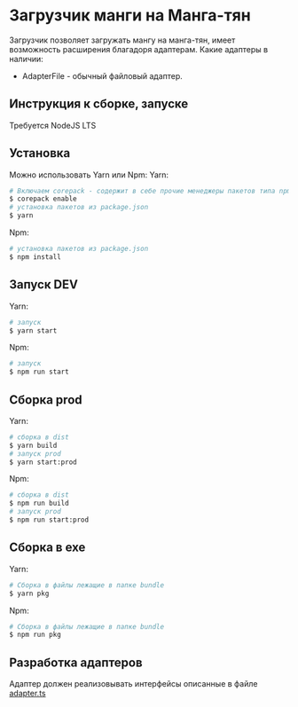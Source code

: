 # Загрузчик манги на Манга-тян
Загрузчик позволяет загружать мангу на манга-тян, имеет возможность расширения благадоря адаптерам.
Какие адаптеры в наличии:
- AdapterFile - обычный файловый адаптер.
## Инструкция к сборке, запуске
Требуется NodeJS LTS
## Установка
Можно использовать Yarn или Npm:
Yarn:
```bash
# Включаем corepack - содержит в себе прочие менеджеры пакетов типа npm
$ corepack enable
# установка пакетов из package.json
$ yarn
```
Npm:
```bash
# установка пакетов из package.json
$ npm install
```
## Запуск DEV
Yarn:
```bash
# запуск
$ yarn start
```
Npm:
```bash
# запуск
$ npm run start
```
## Сборка prod
Yarn:
```bash
# сборка в dist
$ yarn build
# запуск prod
$ yarn start:prod
```
Npm:
```bash
# сборка в dist
$ npm run build
# запуск prod
$ npm run start:prod
```
## Сборка в exe
Yarn:
```bash
# Сборка в файлы лежащие в папке bundle
$ yarn pkg
```
Npm:
```bash
# Сборка в файлы лежащие в папке bundle
$ npm run pkg
```
## Разработка адаптеров
Адаптер должен реализовывать интерфейсы описанные в файле [adapter.ts](./src/base/adapter.ts)
